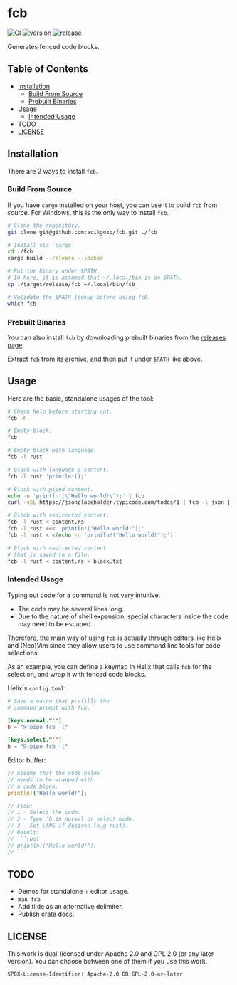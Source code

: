 # fcb

[![CI](https://github.com/acikgozb/fcb/actions/workflows/ci.yml/badge.svg)](https://github.com/acikgozb/fcb/actions/workflows/ci.yml) ![version](https://img.shields.io/badge/version-0.1.0-red) ![release](https://img.shields.io/badge/release-stable-89e051)

Generates fenced code blocks.

## Table of Contents

<!--toc:start-->
  - [Installation](#installation)
    - [Build From Source](#build-from-source)
    - [Prebuilt Binaries](#prebuilt-binaries)
  - [Usage](#usage)
    - [Intended Usage](#intended-usage)
  - [TODO](#todo)
  - [LICENSE](#license)
<!--toc:end-->

## <a id='installation'></a> Installation

There are 2 ways to install `fcb`.

### <a id='build-from-source'></a> Build From Source

If you have `cargo` installed on your host, you can use it to build `fcb` from source.
For Windows, this is the only way to install `fcb`.

```bash
# Clone the repository.
git clone git@github.com:acikgozb/fcb.git ./fcb

# Install via `cargo`
cd ./fcb
cargo build --release --locked 

# Put the binary under $PATH.
# In here, it is assumed that ~/.local/bin is on $PATH.
cp ./target/release/fcb ~/.local/bin/fcb

# Validate the $PATH lookup before using fcb.
which fcb
```

### <a id='prebuilt-binaries'></a> Prebuilt Binaries

You can also install `fcb` by downloading prebuilt binaries from the [releases page](https://github.com/acikgozb/fcb/releases).

Extract `fcb` from its archive, and then put it under `$PATH` like above.

## <a id='usage'></a> Usage

Here are the basic, standalone usages of the tool:

```bash
# Check help before starting out.
fcb -h

# Empty block.
fcb

# Empty block with language.
fcb -l rust

# Block with language & content.
fcb -l rust 'println!();'

# Block with piped content.
echo -n 'println!(\"Hello world!\");' | fcb
curl -sSL https://jsonplaceholder.typicode.com/todos/1 | fcb -l json | clip

# Block with redirected content.
fcb -l rust < content.rs
fcb -l rust <<< 'println!("Hello world!");'
fcb -l rust < <(echo -n 'println!("Hello world!");')

# Block with redirected content
# that is saved to a file.
fcb -l rust < content.rs > block.txt
```

### <a id='intended-usage'></a> Intended Usage

Typing out code for a command is not very intuitive:

- The code may be several lines long.
- Due to the nature of shell expansion, special characters
inside the code may need to be escaped.

Therefore, the main way of using `fcb` is actually through editors like Helix and (Neo)Vim since they allow users to use command line tools for code selections.

As an example, you can define a keymap in Helix that calls `fcb` for the selection, and wrap it with fenced code blocks.

Helix's `config.toml`:

```toml
# Save a macro that prefills the
# command prompt with fcb.

[keys.normal."'"]
b = "@:pipe fcb -l"

[keys.select."'"]
b = "@:pipe fcb -l"
```

Editor buffer:

~~~rust
// Assume that the code below
// needs to be wrapped with
// a code block.
println!("Hello world!");

// Flow:
// 1 - Select the code.
// 2 - Type 'b in normal or select mode.
// 3 - Set LANG if desired (e.g rust).
// Result:
// ```rust
// println!("Hello world!");
// ```
~~~

## <a id='todo'></a> TODO

- Demos for standalone + editor usage.
- `man fcb`
- Add tilde as an alternative delimiter.
- Publish crate docs.

## <a id='license'></a> LICENSE

This work is dual-licensed under Apache 2.0 and GPL 2.0 (or any later version).
You can choose between one of them if you use this work.

`SPDX-License-Identifier: Apache-2.0 OR GPL-2.0-or-later`
